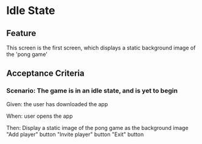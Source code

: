 # Idle State

## Feature

This screen is the first screen, which displays a static background
image of the 'pong game'

## Acceptance Criteria

### Scenario: The game is in an idle state, and is yet to begin

  Given: the user has downloaded the app
  
  When: user opens the app

  Then: Display
  a static image of the pong game as the background image
  "Add player" button
  "Invite player" button
  "Exit" button
